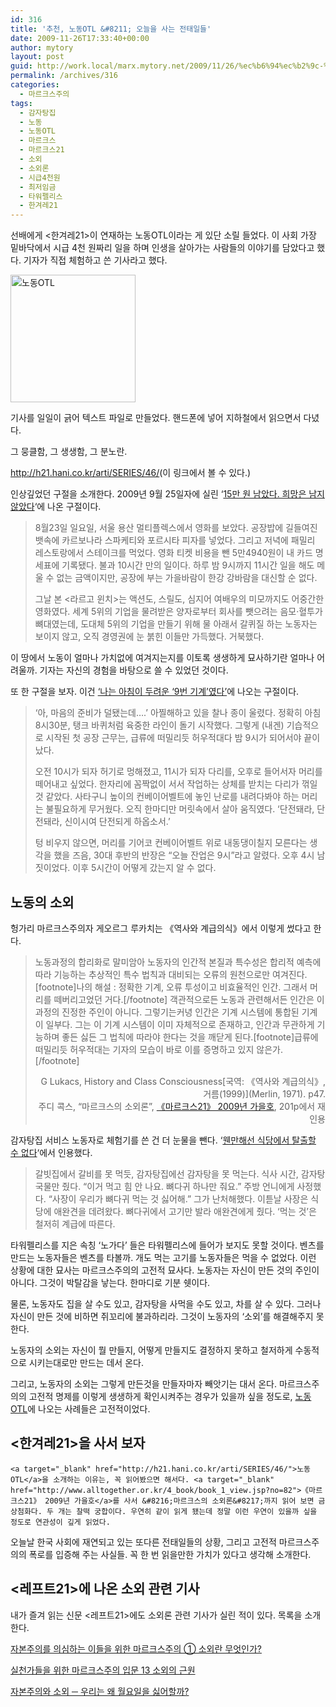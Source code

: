 ```yaml
---
id: 316
title: '추천, 노동OTL &#8211; 오늘을 사는 전태일들'
date: 2009-11-26T17:33:40+00:00
author: mytory
layout: post
guid: http://work.local/marx.mytory.net/2009/11/26/%ec%b6%94%ec%b2%9c-%eb%85%b8%eb%8f%99otl-%ec%98%a4%eb%8a%98%ec%9d%84-%ec%82%ac%eb%8a%94-%ec%a0%84%ed%83%9c%ec%9d%bc%eb%93%a4/
permalink: /archives/316
categories:
  - 마르크스주의
tags:
  - 감자탕집
  - 노동
  - 노동OTL
  - 마르크스
  - 마르크스21
  - 소외
  - 소외론
  - 시급4천원
  - 최저임금
  - 타워펠리스
  - 한겨레21
---
```

선배에게 <한겨레21>이 연재하는 노동OTL이라는 게 있단 소릴 들었다. 이 사회 가장 밑바닥에서 시급 4천 원짜리 일을 하며 인생을 살아가는 사람들의 이야기를 담았다고 했다. 기자가 직접 체험하고 쓴 기사라고 했다.

<img src="http://work.local/marx.mytory.net/wp-content/uploads/1/cfile8.uf.1564561B4B0EBB7802060C.jpg" class="aligncenter" width="200" height="204" alt="노동OTL" filename="cfile8.uf.1564561B4B0EBB7802060C.jpg" filemime="" />

기사를 일일이 긁어 텍스트 파일로 만들었다. 핸드폰에 넣어 지하철에서 읽으면서 다녔다.

그 뭉클함, 그 생생함, 그 분노란.

<http://h21.hani.co.kr/arti/SERIES/46/>(이 링크에서 볼 수 있다.)

인상깊었던 구절을 소개한다. 2009년 9월 25일자에 실린 &#8216;[15만 원 남았다. 희망은 남지 않았다](http://h21.hani.co.kr/arti/special/special_general/25780.html)&#8216;에 나온 구절이다.

> 8월23일 일요일, 서울 용산 멀티플렉스에서 영화를 보았다. 공장밥에 길들여진 뱃속에 카르보나라 스파케티와 포르시타 피자를 넣었다. 그리고 저녁에 패밀리 레스토랑에서 스테이크를 먹었다. 영화 티켓 비용을 뺀 5만4940원이 내 카드 명세표에 기록됐다. 불과 10시간 만의 일이다. 하루 밤 9시까지 11시간 일을 해도 메울 수 없는 금액이지만, 공장에 부는 가을바람이 한강 강바람을 대신할 순 없다.
> 
> 그날 본 &lt;라르고 윈치&gt;는 액션도, 스릴도, 심지어 여배우의 미모까지도 어중간한 영화였다. 세계 5위의 기업을 물려받은 양자로부터 회사를 뺏으려는 음모·혈투가 뼈대였는데, 도대체 5위의 기업을 만들기 위해 물 아래서 갈퀴질 하는 노동자는 보이지 않고, 오직 경영권에 눈 붉힌 이들만 가득했다. 거북했다.

이 땅에서 노동이 얼마나 가치없에 여겨지는지를 이토록 생생하게 묘사하기란 얼마나 어려울까. 기자는 자신의 경험을 바탕으로 쓸 수 있었던 것이다.

또 한 구절을 보자. 이건 [&#8216;나는 아침이 두려운 ‘9번 기계’였다&#8217;](http://h21.hani.co.kr/arti/cover/cover_general/25740.html)에 나오는 구절이다.

> ‘아, 마음의 준비가 덜됐는데….’ 아찔해하고 있을 찰나 종이 울렸다. 정확히 아침 8시30분, 탱크 바퀴처럼 육중한 라인이 돌기 시작했다. 그렇게 (내겐) 기습적으로 시작된 첫 공장 근무는, 급류에 떠밀리듯 허우적대다 밤 9시가 되어서야 끝이 났다.
> 
> 오전 10시가 되자 허기로 멍해졌고, 11시가 되자 다리를, 오후로 들어서자 머리를 떼어내고 싶었다. 한자리에 꼼짝없이 서서 작업하는 상체를 받치는 다리가 꺾일 것 같았다. 사타구니 높이의 컨베이어벨트에 놓인 난로를 내려다봐야 하는 머리는 불필요하게 무거웠다. 오직 한마디만 머릿속에서 살아 움직였다. ‘단전돼라, 단전돼라, 신이시여 단전되게 하옵소서.’
> 
> 텅 비우지 않으면, 머리를 기어코 컨베이어벨트 위로 내동댕이칠지 모른다는 생각을 했을 즈음, 30대 후반의 반장은 “오늘 잔업은 9시”라고 알렸다. 오후 4시 남짓이었다. 이후 5시간이 어떻게 갔는지 알 수 없다.

## 노동의 소외

헝가리 마르크스주의자 게오르그 루카치는 《역사와 계급의식》에서 이렇게 썼다고 한다.

> 노동과정의 합리화로 말미암아 노동자의 인간적 본질과 특수성은 합리적 예측에 따라 기능하는 추상적인 특수 법칙과 대비되는 오류의 원천으로만 여겨진다.[footnote]나의 해설 : 정확한 기계, 오류 투성이고 비효율적인 인간. 그래서 머리를 떼버리고었던 거다.[/footnote] 객관적으로든 노동과 관련해서든 인간은 이 과정의 진정한 주인이 아니다. 그렇기는커녕 인간은 기계 시스템에 통합된 기계이 일부다. 그는 이 기계 시스템이 이미 자체적으로 존재하고, 인간과 무관하게 기능하며 좋든 싫든 그 법칙에 따라야 한다는 것을 깨닫게 된다.[footnote]급류에 떠밀리듯 허우적대는 기자의 모습이 바로 이를 증명하고 있지 않은가.[/footnote]
> 
> <p style="text-align: right; ">
>   G Lukacs, History and Class Consciousness[국역: 《역사와 계급의식》, 거름(1999)](Merlin, 1971). p47.<br /> 주디 콕스, &#8220;마르크스의 소외론&#8221;, <a href="http://www.alltogether.or.kr/4_book/book_1_view.jsp?no=82">《마르크스21》 2009년 가을호</a>, 201p에서 재인용
> </p>

감자탕집 서비스 노동자로 체험기를 쓴 건 더 눈물을 뺀다. &#8216;[웬만해선 식당에서 탈출할 수 없다](http://h21.hani.co.kr/arti/special/special_general/25954.html)&#8216;에서 인용했다.

> 갈빗집에서 갈비를 못 먹듯, 감자탕집에선 감자탕을 못 먹는다. 식사 시간, 감자탕 국물만 줬다. “이거 먹고 힘 안 나요. 뼈다귀 하나만 줘요.” 주방 언니에게 사정했다. “사장이 우리가 뼈다귀 먹는 것 싫어해.” 그가 난처해했다. 이튿날 사장은 식당에 애완견을 데려왔다. 뼈다귀에서 고기만 발라 애완견에게 줬다. ‘먹는 것’은 철저히 계급에 따른다.

타워펠리스를 지은 속칭 &#8216;노가다&#8217; 들은 타워펠리스에 들어가 보지도 못할 것이다. 벤츠를 만드는 노동자들은 벤츠를 타볼까. 개도 먹는 고기를 노동자들은 먹을 수 없었다. 이런 상황에 대한 묘사는 마르크스주의의 고전적 묘사다. 노동자는 자신이 만든 것의 주인이 아니다. 그것이 박탈감을 낳는다. 한마디로 기분 쉣이다.

물론, 노동자도 집을 살 수도 있고, 감자탕을 사먹을 수도 있고, 차를 살 수 있다. 그러나 자신이 만든 것에 비하면 쥐꼬리에 불과하리라. 그것이 노동자의 &#8216;소외&#8217;를 해결해주지 못한다.

노동자의 소외는 자신이 뭘 만들지, 어떻게 만들지도 결정하지 못하고 철저하게 수동적으로 시키는대로만 만드는 데서 온다.&nbsp;

그리고, 노동자의 소외는 그렇게 만든것을 만들자마자 빼앗기는 대서 온다. 마르크스주의의 고전적 명제를 이렇게 생생하게 확인시켜주는 경우가 있을까 싶을 정도로, [노동OTL](http://h21.hani.co.kr/arti/SERIES/46/)에 나오는 사례들은 고전적이었다.

## <한겨레21>을 사서 보자

 	<a target="_blank" href="http://h21.hani.co.kr/arti/SERIES/46/">노동OTL</a>을 소개하는 이유는, 꼭 읽어봤으면 해서다. <a target="_blank" href="http://www.alltogether.or.kr/4_book/book_1_view.jsp?no=82">《마르크스21》 2009년 가을호</a>를 사서 &#8216;마르크스의 소외론&#8217;까지 읽어 보면 금상첨화다. 두 개는 찰떡 궁합이다. 우연히 같이 읽게 됐는데 정말 이런 우연이 있을까 싶을 정도로 연관성이 깊게 읽었다.

오늘날 한국 사회에 재연되고 있는 또다른 전태일들의 상황, 그리고 고전적 마르크스주의의 폭로를 입증해 주는 사실들. 꼭 한 번 읽을만한 가치가 있다고 생각해 소개한다.

## <레프트21>에 나온 소외 관련 기사

내가 즐겨 읽는 신문 <레프트21>에도 소외론 관련 기사가 실린 적이 있다. 목록을 소개한다.

<a target="_blank" href="http://www.left21.com/article/6770">자본주의를 의심하는 이들을 위한 마르크스주의 ①&nbsp;소외란 무엇인가?</a>

<a target="_blank" href="http://www.left21.com/article/3708">실천가들을 위한 마르크스주의 입문 13&nbsp;소외의 근원</a>

<a target="_blank" href="http://www.left21.com/article/5935">자본주의와 소외 ─&nbsp;우리는 왜 월요일을 싫어할까?</a>